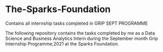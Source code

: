 # The-Sparks-Foundation
Contains all internship tasks completed in GRIP SEPT PROGRAMME

The following repository contains the tasks completed by me as a Data Science and Business Analytics Intern
during the September month Grip Internship Programme,2021 at the Sparks Foundation.
